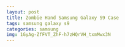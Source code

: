 ```yaml
---
layout: post
title: Zombie Hand Samsung Galaxy S9 Case
tags: samsung galaxy s9
categories: samsung
img: 1GyAg-ZfFVT_ZhF-h7zHQrVH_txmMwx3N
---
```

